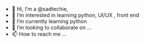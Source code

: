 - 👋 Hi, I’m a @sadtechie,
- 👀 I’m interested in learning python, UI/UX , front end
- 🌱 I’m currently learning python
- 💞️ I’m looking to collaborate on ...
- 📫 How to reach me ...

<!---
sadtechie/sadtechie is a ✨ special ✨ repository because its `README.md` (this file) appears on your GitHub profile.
You can click the Preview link to take a look at your changes.
--->
